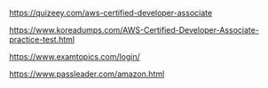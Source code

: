 https://quizeey.com/aws-certified-developer-associate

https://www.koreadumps.com/AWS-Certified-Developer-Associate-practice-test.html

https://www.examtopics.com/login/

https://www.passleader.com/amazon.html
